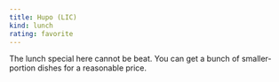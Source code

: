 ```yaml
---
title: Hupo (LIC)
kind: lunch
rating: favorite
---
```

The lunch special here cannot be beat. You can get a bunch of smaller-portion dishes for a
reasonable price.
